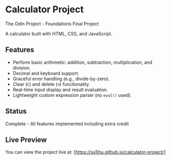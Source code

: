 # Calculator Project

The Odin Project - Foundations Final Project

A calculator built with HTML, CSS, and JavaScript.

## Features
- Perform basic arithmetic: addition, subtraction, multiplication, and division.
- Decimal and keyboard support.
- Graceful error handling (e.g., divide-by-zero).
- Clear (`C`) and delete (`⌫`) functionality.
- Real-time input display and result evaluation.
- Lightweight custom expression parser (no `eval()` used).

## Status
Complete - All features implemented including extra credit

## Live Preview
You can view the project live at:
[https://sa1ihu.github.io/calculator-project/]